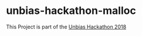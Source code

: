 # unbias-hackathon-malloc

This Project is part of the [Unbias Hackathon 2018](https://unbias.wp.horizon.ac.uk/hackathon/)
